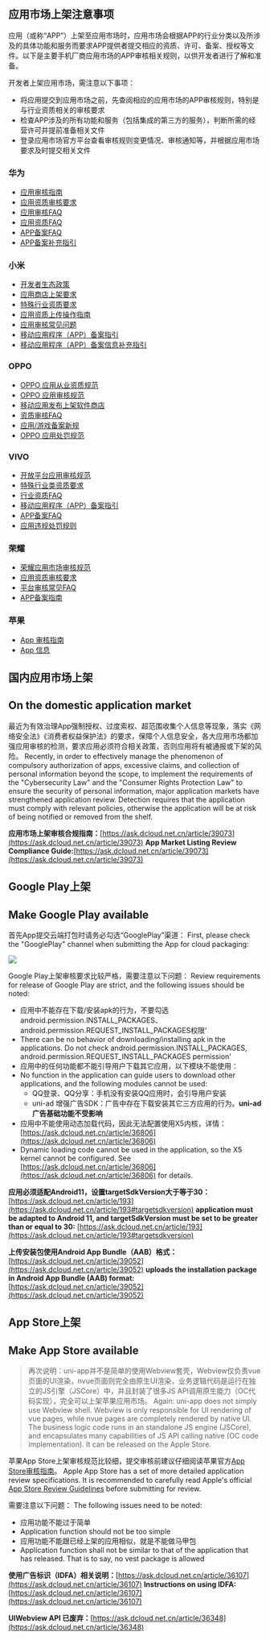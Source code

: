 ## 应用市场上架注意事项

应用（或称“APP”）上架至应用市场时，应用市场会根据APP的行业分类以及所涉及的具体功能和服务而要求APP提供者提交相应的资质、许可、备案、授权等文件。以下是主要手机厂商应用市场的APP审核相关规则，以供开发者进行了解和准备。  

开发者上架应用市场，需注意以下事项：  
- 将应用提交到应用市场之前，先查阅相应的应用市场的APP审核规则，特别是与行业资质相关的审核要求  
- 检查APP涉及的所有功能和服务（包括集成的第三方的服务），判断所需的经营许可并提前准备相关文件  
- 登录应用市场官方平台查看审核规则变更情况、审核通知等，并根据应用市场要求及时提交相关文件  


### 华为  
- [应用审核指南](https://developer.huawei.com/consumer/cn/doc/app/50104?ha_source=Dcloud&ha_sourceId=89000448)  
- [应用资质审核要求](https://developer.huawei.com/consumer/cn/doc/app/80301?ha_source=Dcloud&ha_sourceId=89000448)  
- [应用审核FAQ](https://developer.huawei.com/consumer/cn/doc/app/50106?ha_source=Dcloud&ha_sourceId=89000448)  
- [应用资质FAQ](https://developer.huawei.com/consumer/cn/doc/app/50111?ha_source=Dcloud&ha_sourceId=89000448)  
- [APP备案FAQ](https://developer.huawei.com/consumer/cn/doc/app/50130?ha_source=Dcloud&ha_sourceId=89000448)  
- [APP备案补充指引](https://developer.huawei.com/consumer/cn/doc/app/50130-FAQ?ha_source=Dcloud&ha_sourceId=89000448)


### 小米  
- [开发者生态政策](https://dev.mi.com/xiaomihyperos/documentation/detail?pId=1321)  
- [应用商店上架要求](https://dev.mi.com/xiaomihyperos/documentation/detail?pId=1322)  
- [特殊行业资质要求](https://dev.mi.com/xiaomihyperos/documentation/detail?pId=1139)  
- [应用资质上传操作指南](https://dev.mi.com/xiaomihyperos/documentation/detail?pId=1261)  
- [应用审核常见问题](https://dev.mi.com/xiaomihyperos/documentation/detail?pId=1252)  
- [移动应用程序（APP）备案指引](https://dev.mi.com/xiaomihyperos/documentation/detail?pId=1739)  
- [移动应用程序（APP）备案信息补充指引](https://dev.mi.com/xiaomihyperos/documentation/detail?pId=1775)  


### OPPO  
- [OPPO 应用从业资质规范](https://open.oppomobile.com/new/developmentDoc/info?id=12133)  
- [OPPO 应用审核规范](https://open.oppomobile.com/new/developmentDoc/info?id=12131)  
- [移动应用发布上架软件商店](https://open.oppomobile.com/new/developmentDoc/info?id=10035)  
- [资质审核FAQ](https://open.oppomobile.com/new/developmentDoc/info?id=10914)  
- [应用/游戏备案新规](https://open.oppomobile.com/new/developmentDoc/info?id=12458)  
- [OPPO 应用处罚规范](https://open.oppomobile.com/new/developmentDoc/info?id=12134)  


### VIVO  
- [开放平台应用审核规范](https://dev.vivo.com.cn/documentCenter/doc/12)  
- [特殊行业类资质要求](https://dev.vivo.com.cn/documentCenter/doc/90)  
- [行业资质FAQ](https://dev.vivo.com.cn/documentCenter/doc/851)  
- [移动应用程序（APP）备案指引](https://dev.vivo.com.cn/documentCenter/doc/763)  
- [APP备案FAQ](https://dev.vivo.com.cn/documentCenter/doc/722)  
- [应用违规处罚规则](https://dev.vivo.com.cn/documentCenter/doc/479)  


### 荣耀  
- [荣耀应用市场审核规范](https://developer.honor.com/cn/doc/guides/100879)  
- [应用资质审核要求](https://developer.honor.com/cn/doc/guides/101152)  
- [平台审核常见FAQ](https://developer.honor.com/cn/doc/guides/101269)
- [APP备案指南](https://developer.honor.com/cn/doc/guides/101280)


### 苹果  
- [App 审核指南](https://developer.apple.com/cn/app-store/review/guidelines/)  
- [App 信息](https://developer.apple.com/cn/help/app-store-connect/reference/app-information)



## 国内应用市场上架
## On the domestic application market
最近为有效治理App强制授权、过度索权、超范围收集个人信息等现象，落实《网络安全法》《消费者权益保护法》的要求，保障个人信息安全，各大应用市场都加强应用审核的检测，要求应用必须符合相关政策，否则应用将有被通报或下架的风险。
Recently, in order to effectively manage the phenomenon of compulsory authorization of apps, excessive claims, and collection of personal information beyond the scope, to implement the requirements of the "Cybersecurity Law" and the "Consumer Rights Protection Law" to ensure the security of personal information, major application markets have strengthened application review. Detection requires that the application must comply with relevant policies, otherwise the application will be at risk of being notified or removed from the shelf.

**应用市场上架审核合规指南：**[https://ask.dcloud.net.cn/article/39073](https://ask.dcloud.net.cn/article/39073)
**App Market Listing Review Compliance Guide:**[https://ask.dcloud.net.cn/article/39073](https://ask.dcloud.net.cn/article/39073)



## Google Play上架
## Make Google Play available

首先App提交云端打包时请务必勾选“GooglePlay”渠道：
First, please check the "GooglePlay" channel when submitting the App for cloud packaging:

![](https://img-cdn-aliyun.dcloud.net.cn/uni-app/doc/channel-google.png)

Google Play上架审核要求比较严格，需要注意以下问题：
Review requirements for release of Google Play are strict, and the following issues should be noted:
- 应用中不能存在下载/安装apk的行为，不要勾选android.permission.INSTALL_PACKAGES、android.permission.REQUEST_INSTALL_PACKAGES权限‘
- There can be no behavior of downloading/installing apk in the applications. Do not check android.permission.INSTALL_PACKAGES, android.permission.REQUEST_INSTALL_PACKAGES permission'
- 应用中的任何功能都不能引导用户下载其它应用，以下模块不能使用：
- No function in the application can guide users to download other applications, and the following modules cannot be used:
  + QQ登录、QQ分享：手机没有安装QQ应用时，会引导用户安装
  + uni-ad 增强广告SDK：广告中存在下载安装其它三方应用的行为。**uni-ad 广告基础功能不受影响**
- 应用中不能使用动态加载代码，因此无法配置使用X5内核，详情：[https://ask.dcloud.net.cn/article/36806](https://ask.dcloud.net.cn/article/36806)
- Dynamic loading code cannot be used in the application, so the X5 kernel cannot be configured. See [https://ask.dcloud.net.cn/article/36806](https://ask.dcloud.net.cn/article/36806) for details.

**应用必须适配Android11，设置targetSdkVersion大于等于30：**[https://ask.dcloud.net.cn/article/193](https://ask.dcloud.net.cn/article/193#targetsdkversion)
**application must be adapted to Android 11, and targetSdkVersion must be set to be greater than or equal to 30:** [https://ask.dcloud.net.cn/article/193](https://ask.dcloud.net.cn/article/193#targetsdkversion)

**上传安装包使用Android App Bundle（AAB）格式：**[https://ask.dcloud.net.cn/article/39052](https://ask.dcloud.net.cn/article/39052)
**uploads the installation package in Android App Bundle (AAB) format:** [https://ask.dcloud.net.cn/article/39052](https://ask.dcloud.net.cn/article/39052)



## App Store上架
## Make App Store available

>再次说明：uni-app并不是简单的使用Webview套壳，Webview仅负责vue页面的UI渲染，nvue页面则完全由原生UI渲染，业务逻辑代码是运行在独立的JS引擎（JSCore）中，并且封装了很多JS API调用原生能力（OC代码实现），完全可以上架苹果应用市场。
> Again: uni-app does not simply use Webview shell. Webview is only responsible for UI rendering of vue pages, while nvue pages are completely rendered by native UI. The business logic code runs in an standalone JS engine (JSCore), and encapsulates many capabilities of JS API calling native (OC code implementation). It can be released on the Apple Store.

苹果App Store上架审核规范比较细，提交审核前建议仔细阅读苹果官方[App Store审核指南](https://developer.apple.com/cn/app-store/review/guidelines/)。
Apple App Store has a set of more detailed application review specifications. It is recommended to carefully read Apple's official [App Store Review Guidelines](https://developer.apple.com/cn/app-store/review/guidelines/) before submitting for review.

需要注意以下问题：
The following issues need to be noted:
- 应用功能不能过于简单
- Application function should not be too simple
- 应用功能不能跟已经上架的应用相似，就是不能做马甲包
- Application function shall not be similar to that of the application that has released. That is to say, no vest package is allowed

**使用广告标识（IDFA）相关说明：**[https://ask.dcloud.net.cn/article/36107](https://ask.dcloud.net.cn/article/36107)
**Instructions on using IDFA:** [https://ask.dcloud.net.cn/article/36107](https://ask.dcloud.net.cn/article/36107)

**UIWebview API 已废弃：**[https://ask.dcloud.net.cn/article/36348](https://ask.dcloud.net.cn/article/36348)
